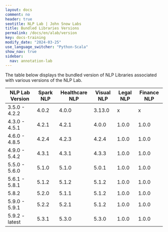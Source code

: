 ```yaml
---
layout: docs
comment: no
header: true
seotitle: NLP Lab | John Snow Labs
title: Bundled Libraries Versions
permalink: /docs/en/alab/version
key: docs-training
modify_date: "2024-03-25"
use_language_switcher: "Python-Scala"
show_nav: true
sidebar:
  nav: annotation-lab
---
```


The table below displays the bundled version of NLP Libraries associated with various versions of the NLP Lab.

|NLP Lab Version |Spark NLP|Healthcare NLP|Visual NLP |Legal NLP|Finance NLP|
|-----|------|--------|-----|--------|-------|
| 3.5.0 - 4.2.2 | 4.0.2 | 4.0.0 | 3.13.0 |  x |x |
| 4.3.0 - 4.5.1 | 4.2.1 | 4.2.1 | 4.0.0 | 1.0.0 | 1.0.0 |
| 4.6.0 - 4.8.5 | 4.2.4 | 4.2.3 | 4.2.4 | 1.0.0 | 1.0.0 |
| 4.9.0 - 5.4.2 | 4.3.1 | 4.3.1 | 4.3.3 | 1.0.0 | 1.0.0 |
| 5.5.0 - 5.6.0 | 5.1.0 | 5.1.0 | 5.0.1 | 1.0.0 | 1.0.0 |
| 5.6.1 - 5.8.1 | 5.1.2 | 5.1.2 | 5.1.2 | 1.0.0 | 1.0.0 |
| 5.8.2 | 5.2.0 | 5.1.1 | 5.1.2 | 1.0.0 | 1.0.0 |
| 5.9.0 - 5.9.1 | 5.2.2 | 5.2.1 | 5.1.2 | 1.0.0 | 1.0.0 |
| 5.9.2 - latest | 5.3.1 | 5.3.0 | 5.3.0 | 1.0.0 | 1.0.0 |
